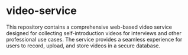 # video-service
This repository contains a comprehensive web-based video service designed for collecting self-introduction videos for interviews and other professional use cases. The service provides a seamless experience for users to record, upload, and store videos in a secure database. 
